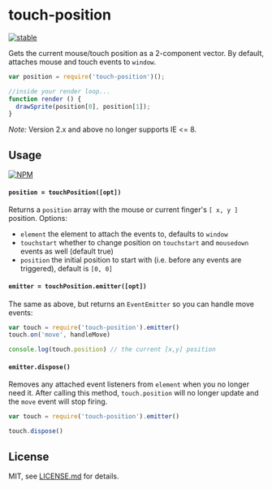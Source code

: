 # touch-position

[![stable](http://badges.github.io/stability-badges/dist/stable.svg)](http://github.com/badges/stability-badges)

Gets the current mouse/touch position as a 2-component vector. By default, attaches mouse and touch events to `window`.

```js
var position = require('touch-position')();

//inside your render loop...
function render () {
  drawSprite(position[0], position[1]);
}
```

*Note:* Version 2.x and above no longer supports IE <= 8.

## Usage

[![NPM](https://nodei.co/npm/touch-position.png)](https://nodei.co/npm/touch-position/)

#### `position = touchPosition([opt])`

Returns a `position` array with the mouse or current finger's `[ x, y ]` position. Options:

- `element` the element to attach the events to, defaults to `window`
- `touchstart` whether to change position on `touchstart` and `mousedown` events as well (default true)
- `position` the initial position to start with (i.e. before any events are triggered), default is `[0, 0]`

#### `emitter = touchPosition.emitter([opt])`

The same as above, but returns an `EventEmitter` so you can handle move events:

```js
var touch = require('touch-position').emitter()
touch.on('move', handleMove)

console.log(touch.position) // the current [x,y] position
```

#### `emitter.dispose()`

Removes any attached event listeners from `element` when you no longer need it. After calling this method, `touch.position` will no longer update and the `move` event will stop firing.

```js
var touch = require('touch-position').emitter()

touch.dispose()
```

## License

MIT, see [LICENSE.md](http://github.com/mattdesl/touch-position/blob/master/LICENSE.md) for details.
